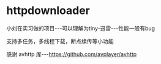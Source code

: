 # httpdownloader

小刘在实习做的项目---可以理解为tiny-迅雷---性能一般有bug

支持多任务，多线程下载，断点续传等小功能

感谢 avhttp 库---https://github.com/avplayer/avhttp